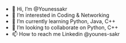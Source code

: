 - 👋 Hi, I’m @Younessakr
- 👀 I’m interested in Coding & Networking
- 🌱 I’m currently learning Python, Java, C++
- 💞️ I’m looking to collaborate on Python, C++
- 📫 How to reach me Linkedin @younes-sakr


<!---
Younessakr/Younessakr is a ✨ special ✨ repository because its `README.md` (this file) appears on your GitHub profile.
You can click the Preview link to take a look at your changes.
--->
